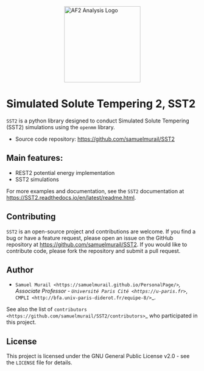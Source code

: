 <img src="https://raw.githubusercontent.com/samuelmurail/SST2/master/docs/source/logo.jpeg" alt="AF2 Analysis Logo" width="200" style="display: block; margin: auto;"/>

# Simulated Solute Tempering 2, SST2

``SST2`` is a python library designed to conduct Simulated Solute
Tempering (SST2) simulations using the `openmm` library.


* Source code repository:
   https://github.com/samuelmurail/SST2


## Main features:

- REST2 potential energy implementation
- SST2 simulations

For more examples and documentation, see the ``SST2`` documentation at
https://SST2.readthedocs.io/en/latest/readme.html.

## Contributing

``SST2`` is an open-source project and contributions are welcome. If
you find a bug or have a feature request, please open an issue on the GitHub
repository at https://github.com/samuelmurail/SST2. If you would like
to contribute code, please fork the repository and submit a pull request.

## Author

* `Samuel Murail <https://samuelmurail.github.io/PersonalPage/>`_, Associate Professor - `Université Paris Cité <https://u-paris.fr>`_, `CMPLI <http://bfa.univ-paris-diderot.fr/equipe-8/>`_.

See also the list of `contributors <https://github.com/samuelmurail/SST2/contributors>`_ who participated in this project.

## License

This project is licensed under the GNU General Public License v2.0 - see the ``LICENSE`` file for details.
